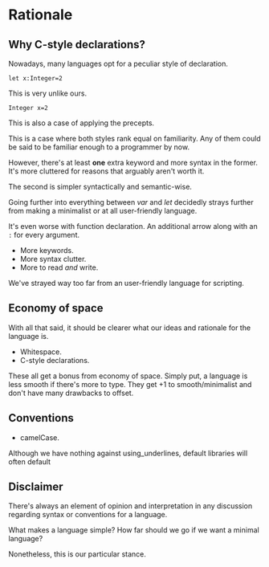 # Rationale

Why C-style declarations?
---

Nowadays, many languages opt for a peculiar style of declaration.

`let x:Integer=2`

This is very unlike ours.

`Integer x=2`

This is also a case of applying the precepts.

This is a case where both styles rank equal on familiarity. Any of them could be said to be familiar enough to a programmer by now.

However, there's at least **one** extra keyword and more syntax in the former. It's more cluttered for reasons that arguably aren't worth it.

The second is simpler syntactically and semantic-wise.

Going further into everything between _var_ and _let_ decidedly strays further from making a minimalist or at all user-friendly language.

It's even worse with function declaration. An additional arrow along with an `:` for every argument.

- More keywords.
- More syntax clutter.
- More to read _and_ write.

We've strayed way too far from an user-friendly language for scripting.

Economy of space
---

With all that said, it should be clearer what our ideas and rationale for the language is.

- Whitespace.
- C-style declarations.

These all get a bonus from economy of space. Simply put, a language is less smooth if there's more to type. They get +1 to smooth/minimalist and don't have many drawbacks to offset.

Conventions
---

- camelCase.

Although we have nothing against using_underlines, default libraries will often default 

Disclaimer
---

There's always an element of opinion and interpretation in any discussion regarding syntax or conventions for a language.

What makes a language simple? How far should we go if we want a minimal language?

Nonetheless, this is our particular stance.
